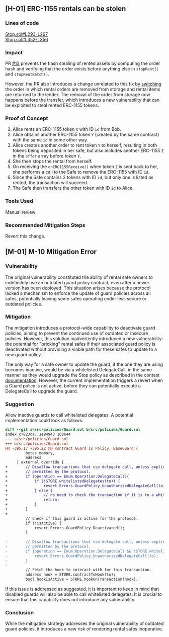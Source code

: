 ## [H-01] ERC-1155 rentals can be stolen

### Lines of code

[Stop.sol#L293-L297](https://github.com/re-nft/smart-contracts/blob/97e5753e5398da65d3d26735e9d6439c757720f5/src/policies/Stop.sol#L293-L297)  
[Stop.sol#L352-L356](https://github.com/re-nft/smart-contracts/blob/97e5753e5398da65d3d26735e9d6439c757720f5/src/policies/Stop.sol#L352-L356)

### Impact
PR [#13](https://github.com/re-nft/smart-contracts/pull/13) prevents the flash stealing of rented assets by computing the order hash and verifying that the order exists before anything else in `stopRent()` and `stopRentBatch()`.

However, the PR also introduces a change unrelated to this fix by [switching](https://github.com/re-nft/smart-contracts/pull/13/files#diff-4287a9f9c360214754fdf221b6f686e5ecb726f0f1831d8741999861d1ee9ef3R352-L361) the order in which rental orders are removed from storage and rental items are returned to the lender. The removal of the order from storage now happens before the transfer, which introduces a new vulnerability that can be exploited to steal rented ERC-1155 tokens.

### Proof of Concept
1. Alice rents an ERC-1155 token `X` with ID `id` from Bob.
2. Alice obtains another ERC-1155 token `Y` (created by the same contract) with the same `id` in some other way.
3. Alice creates another order to rent token `Y` to herself, resulting in both tokens being deposited in her safe, but also includes another ERC-1155 `Z` in the `offer` array before token `Y`.
4. She then stops the rental from herself.
5. On receiving the `onERC1155Receive()` when token `Z` is sent back to her, she performs a call to the Safe to remove the ERC-1155 with ID `id`.
6. Since the Safe contains 2 tokens with ID `id`, but only one is listed as rented, the transaction will succeed.
7. The Safe then transfers the other token with ID `id` to Alice.

### Tools Used
Manual review

### Recommended Mitigation Steps
Revert this change.

## [M-01] M-10 Mitigation Error

### Vulnerability
The original vulnerability constituted the ability of rental safe owners to indefinitely use an outdated guard policy contract, even after a newer version has been deployed. This situation arises because the protocol lacked a mechanism to enforce the update of guard policies across all safes, potentially leaving some safes operating under less secure or outdated policies.

### Mitigation
The mitigation introduces a protocol-wide capability to deactivate guard policies, aiming to prevent the continued use of outdated or insecure policies. However, this solution inadvertently introduced a new vulnerability: the potential for "bricking" rental safes if their associated guard policy is deactivated without providing a viable path for these safes to update to a new guard policy.

The only way for a safe owner to update the guard, if the one they are using becomes inactive, would be via a whitelisted DelegateCall, in the same manner as they would upgrade the Stop policy as described in the contest [documentation](https://github.com/code-423n4/2024-01-renft/blob/main/docs/protocol-whitelists.md#delegate-call-whitelist). However, the current implementation triggers a revert when a Guard policy is not active, before they can potentially execute a DelegateCall to upgrade the guard.

### Suggestion
Allow inactive guards to call whitelisted delegates. A potential implementation could look as follows:
```diff
diff --git a/src/policies/Guard.sol b/src/policies/Guard.sol
index c7823ca..1e94943 100644
--- a/src/policies/Guard.sol
+++ b/src/policies/Guard.sol
@@ -395,17 +395,22 @@ contract Guard is Policy, BaseGuard {
         bytes memory,
         address
     ) external override {
+        // Disallow transactions that use delegate call, unless explicitly
+        // permitted by the protocol.
+        if (operation == Enum.Operation.DelegateCall){
+            if (!STORE.whitelistedDelegates(to)) {
+                revert Errors.GuardPolicy_UnauthorizedDelegateCall(to);
+            } else {
+                // no need to check the transaction if it is to a whitelisted delegate
+                return;
+            }
+        }
+
         // Check if this guard is active for the protocol.
         if (!isActive) {
             revert Errors.GuardPolicy_Deactivated();
         }
 
-        // Disallow transactions that use delegate call, unless explicitly
-        // permitted by the protocol.
-        if (operation == Enum.Operation.DelegateCall && !STORE.whitelistedDelegates(to)) {
-            revert Errors.GuardPolicy_UnauthorizedDelegateCall(to);
-        }
-
         // Fetch the hook to interact with for this transaction.
         address hook = STORE.contractToHook(to);
         bool hookIsActive = STORE.hookOnTransaction(hook);

```

If this issue is addressed as suggested, it is important to keep in mind that disabled guards will also be able to call whitelisted delegates. It is crucial to ensure that this capability does not introduce any vulnerability.

### Conclusion
While the mitigation strategy addresses the original vulnerability of outdated guard policies, it introduces a new risk of rendering rental safes inoperative.

